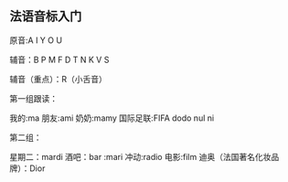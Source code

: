 ## 法语音标入门


原音:A   I   Y   O   U

辅音：B  P  M  F  D  T  N  K  V  S

辅音（重点）：R（小舌音）


第一组跟读：

我的:ma   朋友:ami    奶奶:mamy    国际足联:FIFA   dodo     nul    ni

第二组：

星期二：mardi   酒吧：bar   :mari  冲动:radio  电影:film   迪奥（法国著名化妆品牌）：Dior   